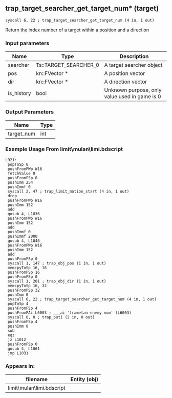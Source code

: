 ## trap_target_searcher_get_target_num* (target)

`syscall 6, 22 ; trap_target_searcher_get_target_num (4 in, 1 out)`

Return the index number of a target within a position and a direction

### Input parameters
| Name | Type | Description
|------|------|------------
| searcher   | Ts::TARGET_SEARCHER_0   | A target searcher object
| pos   | kn::FVector *   | A position vector
| dir   | kn::FVector *   | A direction vector
| is_history   | bool   | Unknown purpose, only value used in game is 0


### Output Parameters
| Name | Type
|------|-----
| target_num   | int   
### Example Usage From limit\mulan\limi.bdscript
```plaintext
L921:
 popToSp 0
 pushFromPWp W16
 fetchValue 0
 pushFromFSp 0
 pushImm 254
 pushImmf 0
 syscall 2, 47 ; trap_limit_motion_start (4 in, 1 out)
 drop 
 pushFromPWp W16
 pushImm 152
 add 
 gosub 4, L1036
 pushFromPWp W16
 pushImm 152
 add 
 pushImmf 0
 pushImmf 2000
 gosub 4, L1046
 pushFromPWp W16
 pushImm 152
 add 
 pushFromFSp 0
 syscall 1, 147 ; trap_obj_pos (1 in, 1 out)
 memcpyToSp 16, 16
 pushFromPSp 16
 pushFromFSp 0
 syscall 1, 201 ; trap_obj_dir (1 in, 1 out)
 memcpyToSp 16, 32
 pushFromPSp 32
 pushImm 0
 syscall 6, 22 ; trap_target_searcher_get_target_num (4 in, 1 out)
 popToSp 4
 pushFromFSp 4
 pushFromPAi L6003 ; ___ai 'frametan enemy num' (L6003)
 syscall 0, 0 ; trap_puti (2 in, 0 out)
 pushFromFSp 4
 pushImm 0
 sub 
 eqz 
 jz L1012
 pushFromFSp 0
 gosub 4, L1061
 jmp L1031
```


### Appears in:
| filename | Entity (obj)
|----------|-------------
| limit\mulan\limi.bdscript       |           



